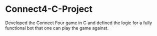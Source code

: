 # Connect4-C-Project
Developed the Connect Four game in C and defined the logic for a fully functional bot that one can play the game against. 
